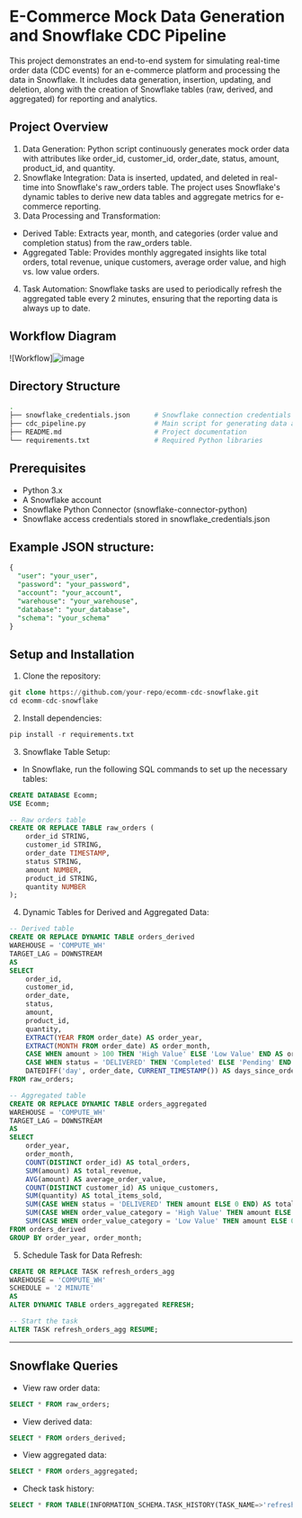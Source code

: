 ﻿# E-Commerce Mock Data Generation and Snowflake CDC Pipeline
 This project demonstrates an end-to-end system for simulating real-time order data (CDC events) for an e-commerce platform and processing the data in Snowflake. It includes data generation, insertion, updating, and deletion, along with the creation of Snowflake tables (raw, derived, and aggregated) for reporting and analytics.
 ## Project Overview
1. Data Generation: Python script continuously generates mock order data with attributes like order_id, customer_id, order_date, status, amount, product_id, and quantity.
2. Snowflake Integration: Data is inserted, updated, and deleted in real-time into Snowflake's raw_orders table. The project uses Snowflake's dynamic tables to derive new data tables and aggregate metrics for e-commerce reporting.
3. Data Processing and Transformation:
  - Derived Table: Extracts year, month, and categories (order value and completion status) from the raw_orders table.
  - Aggregated Table: Provides monthly aggregated insights like total orders, total revenue, unique customers, average order value, and high vs. low value orders.
4. Task Automation: Snowflake tasks are used to periodically refresh the aggregated table every 2 minutes, ensuring that the reporting data is always up to date.

## Workflow Diagram
![Workflow]![image](https://github.com/user-attachments/assets/2e8e1bfd-6762-406e-af8f-ba7ff3c0d89e)


## Directory Structure
```bash
.
├── snowflake_credentials.json      # Snowflake connection credentials
├── cdc_pipeline.py                 # Main script for generating data and interacting with Snowflake
├── README.md                       # Project documentation
└── requirements.txt                # Required Python libraries

```
## Prerequisites
- Python 3.x
- A Snowflake account
- Snowflake Python Connector (snowflake-connector-python)
- Snowflake access credentials stored in snowflake_credentials.json

## Example JSON structure:
```sql
{
  "user": "your_user",
  "password": "your_password",
  "account": "your_account",
  "warehouse": "your_warehouse",
  "database": "your_database",
  "schema": "your_schema"
}
```
## Setup and Installation
1. Clone the repository:
  ```sql
git clone https://github.com/your-repo/ecomm-cdc-snowflake.git
cd ecomm-cdc-snowflake
```
2. Install dependencies:
```sql
pip install -r requirements.txt

```
3. Snowflake Table Setup:
- In Snowflake, run the following SQL commands to set up the necessary tables:
```sql
CREATE DATABASE Ecomm;
USE Ecomm;

-- Raw orders table
CREATE OR REPLACE TABLE raw_orders (
    order_id STRING,
    customer_id STRING,
    order_date TIMESTAMP,
    status STRING,
    amount NUMBER,
    product_id STRING,
    quantity NUMBER
);

```
4. Dynamic Tables for Derived and Aggregated Data:
```sql
-- Derived table
CREATE OR REPLACE DYNAMIC TABLE orders_derived
WAREHOUSE = 'COMPUTE_WH'
TARGET_LAG = DOWNSTREAM
AS
SELECT
    order_id,
    customer_id,
    order_date,
    status,
    amount,
    product_id,
    quantity,
    EXTRACT(YEAR FROM order_date) AS order_year,
    EXTRACT(MONTH FROM order_date) AS order_month,
    CASE WHEN amount > 100 THEN 'High Value' ELSE 'Low Value' END AS order_value_category,
    CASE WHEN status = 'DELIVERED' THEN 'Completed' ELSE 'Pending' END AS order_completion_status,
    DATEDIFF('day', order_date, CURRENT_TIMESTAMP()) AS days_since_order
FROM raw_orders;

-- Aggregated table
CREATE OR REPLACE DYNAMIC TABLE orders_aggregated
WAREHOUSE = 'COMPUTE_WH'
TARGET_LAG = DOWNSTREAM
AS
SELECT
    order_year,
    order_month,
    COUNT(DISTINCT order_id) AS total_orders,
    SUM(amount) AS total_revenue,
    AVG(amount) AS average_order_value,
    COUNT(DISTINCT customer_id) AS unique_customers,
    SUM(quantity) AS total_items_sold,
    SUM(CASE WHEN status = 'DELIVERED' THEN amount ELSE 0 END) AS total_delivered_revenue,
    SUM(CASE WHEN order_value_category = 'High Value' THEN amount ELSE 0 END) AS total_high_value_orders,
    SUM(CASE WHEN order_value_category = 'Low Value' THEN amount ELSE 0 END) AS total_low_value_orders
FROM orders_derived
GROUP BY order_year, order_month;

```
5. Schedule Task for Data Refresh:
```sql
CREATE OR REPLACE TASK refresh_orders_agg
WAREHOUSE = 'COMPUTE_WH'
SCHEDULE = '2 MINUTE'
AS
ALTER DYNAMIC TABLE orders_aggregated REFRESH;

-- Start the task
ALTER TASK refresh_orders_agg RESUME;

```
---------------------------------------------------------------------------------------------------------------------

## Snowflake Queries
- View raw order data:
```sql
SELECT * FROM raw_orders;

```

- View derived data:
```sql
SELECT * FROM orders_derived;

```

- View aggregated data:
```sql
SELECT * FROM orders_aggregated;

```

- Check task history:
```sql
SELECT * FROM TABLE(INFORMATION_SCHEMA.TASK_HISTORY(TASK_NAME=>'refresh_orders_agg')) ORDER BY SCHEDULED_TIME;

```
